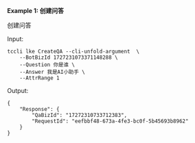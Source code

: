 **Example 1: 创建问答**

创建问答

Input: 

```
tccli lke CreateQA --cli-unfold-argument  \
    --BotBizId 1727231073371148288 \
    --Question 你是谁 \
    --Answer 我是AI小助手 \
    --AttrRange 1
```

Output: 
```
{
    "Response": {
        "QaBizId": "17272310733712383",
        "RequestId": "eefbbf48-673a-4fe3-bc0f-5b45693b8962"
    }
}
```

